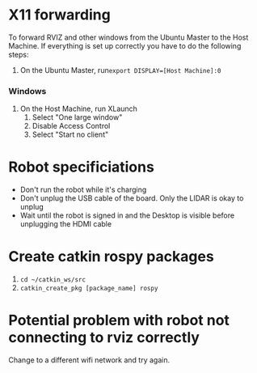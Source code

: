 # X11 forwarding
To forward RVIZ and other windows from the Ubuntu Master to the Host Machine.
If everything is set up correctly you have to do the following steps:
1. On the Ubuntu Master, run`export DISPLAY=[Host Machine]:0`
### Windows
1. On the Host Machine, run XLaunch
    1. Select "One large window"
    1. Disable Access Control
    1. Select "Start no client"


# Robot specificiations
- Don't run the robot while it's charging
- Don't unplug the USB cable of the board. Only the LIDAR is okay to unplug
- Wait until the robot is signed in and the Desktop is visible before unplugging the HDMI cable

# Create catkin rospy packages
1. `cd ~/catkin_ws/src`
1. `catkin_create_pkg [package_name] rospy`

# Potential problem with robot not connecting to rviz correctly
Change to a different wifi network and try again.